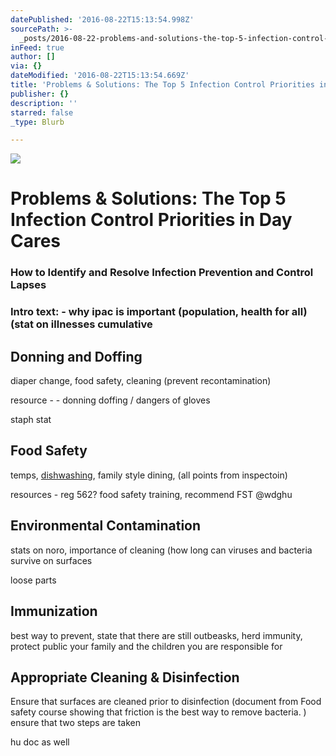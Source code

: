 ```yaml
---
datePublished: '2016-08-22T15:13:54.998Z'
sourcePath: >-
  _posts/2016-08-22-problems-and-solutions-the-top-5-infection-control-priorities.md
inFeed: true
author: []
via: {}
dateModified: '2016-08-22T15:13:54.669Z'
title: 'Problems & Solutions: The Top 5 Infection Control Priorities in Day Cares'
publisher: {}
description: ''
starred: false
_type: Blurb

---
```

![](https://the-grid-user-content.s3-us-west-2.amazonaws.com/f851d3ea-44d7-4b5f-92fa-b6ee1ed021f9.jpg)

# Problems & Solutions: The Top 5 Infection Control Priorities in Day Cares

### How to Identify and Resolve Infection Prevention and Control Lapses

### Intro text: - why ipac is important (population, health for all) (stat on illnesses cumulative

## Donning and Doffing

diaper change, food safety, cleaning (prevent recontamination)

resource - - donning doffing / dangers of gloves

staph stat

## Food Safety

temps, [dishwashing][0], family style dining, (all points from inspectoin)

resources - reg 562? food safety training, recommend FST @wdghu

## Environmental Contamination

stats on noro, importance of cleaning (how long can viruses and bacteria survive on surfaces

loose parts

## Immunization

best way to prevent, state that there are still outbeasks, herd immunity, protect public your family and the children you are responsible for

## Appropriate Cleaning & Disinfection

Ensure that surfaces are cleaned prior to disinfection (document from Food safety course showing that friction is the best way to remove bacteria. ) ensure that two steps are taken

hu doc as well

[0]: http://fefe/ "test"